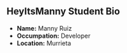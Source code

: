 ## HeyItsManny Student Bio

- **Name:** Manny Ruiz
- **Occumpation:** Developer
- **Location:** Murrieta
